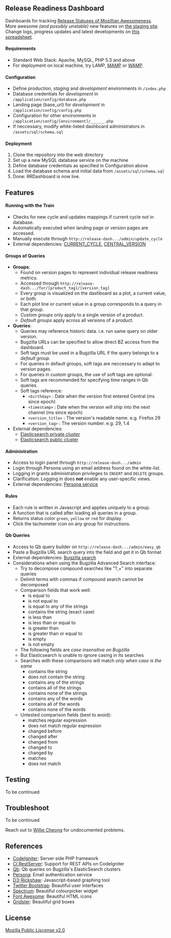 ## Release Readiness Dashboard
Dashboards for tracking [Release Statuses of Mozillian Awesomeness](https://release-dash.paas.allizom.org).<br>
More awesome *(and possibly unstable)* new features on [the staging site](http://release-dash.williecheong.com).<br>
Change logs, progress updates and latest developments on [this spreadsheet](https://docs.google.com/spreadsheet/ccc?key=0ApNDjYXWm5JndDFwLWVlM1BPR3dBdjE1ZVdfWlBwR1E&usp=sharing).

#### Requirements
- Standard Web Stack: Apache, MySQL, PHP 5.3 and above
- For deployment on local machine, try LAMP, [MAMP](http://www.mamp.info/en/downloads/) or [WAMP](http://www.wampserver.com/en/). 

#### Configuration
- Define *production*, *staging* and *development* environments in `/index.php`
- Database credentials for *development* in `/application/config/database.php`
- Landing page (base_url) for *development* in `/application/config/config.php`
- Configuration for other environments in `/application/config/[environment]/______.php`
- If neccessary, modify white-listed dashboard administrators in `/assets/sql/schema.sql`

#### Deployment
1. Clone the repository into the web directory
2. Set up a new MySQL database service on the machine
3. Define database credentials as specified in Configuration above
4. Load the database schema and initial data from `/assets/sql/schema.sql`
5. Done: RRDashboard is now live.


## Features
#### Running with the Train
- Checks for new cycle and updates mappings if current cycle not in database.
- Automatically executed when landing page or version pages are accessed.
- Manually execute through `http://release-dash.../admin/update_cycle`
- External dependencies: [CURRENT_CYCLE](https://wiki.mozilla.org/Template:CURRENT_CYCLE), [CENTRAL_VERSION](https://wiki.mozilla.org/Template:CENTRAL_VERSION)

#### Groups of Queries
- **Groups**:
    - Found on version pages to represent individual release readiness metrics.
    - Accessed through `http://release-dash.../for/[product_tag]/[version_tag]`
    - Every group is visualized on the dashboard as a plot, a current value, or both.
    - Each plot line or current value in a group corresponds to a query in that group.
    - *Custom groups* only apply to a single version of a product.
    - *Default groups* apply across all versions of a product.     
- **Queries**:
    - Queries may reference historic data. i.e. run same query on older version.
    - Bugzilla URLs can be specified to allow direct BZ access from the dashboard. 
    - Soft tags must be used in a Bugzilla URL if the query belongs to a *default group*.
    - For queries in default groups, soft tags are neccessary to adapt to version pages.
    - For queries in custom groups, the use of soft tags are optional.
    - Soft tags are recommended for specifying time ranges in Qb queries.
    - Soft tags reference:
        - `<birthday>` :  Date when the version first entered Central (ms since epoch)
        - `<timestamp>` : Date when the version will ship into the next channel (ms since epoch)
        - `<version_title>` : The version's readable name. e.g. Firefox 29 
        - `<version_tag>` : The version number. e.g. 29, 1.4
- External dependencies: 
    - [Elasticsearch private cluster](https://github.com/klahnakoski/qb)
    - [Elasticsearch public cluster](https://github.com/klahnakoski/qb)

#### Administration
- Access to login panel through `http://release-dash.../admin`
- Login through Persona using an email address found on the white-list.
- Logging in grants administration privileges to `INSERT` and `DELETE` groups.
- Clarification: Logging in does **not** enable any user-specific views. 
- External dependencies: [Persona service](https://developer.mozilla.org/en-US/Persona)

#### Rules
- Each rule is written in Javascript and applies uniquely to a group.
- A function that is called after loading all queries in a group.
- Returns status color `green`, `yellow` or `red` for display.
- Click the tachometer icon on any group for instructions.

#### Qb Queries
- Access to Qb query builder on `http://release-dash.../admin/easy_qb`
- Paste a Bugzilla URL search query into the field and get it in Qb format
- External dependencies: [Bugzilla search](https://bugzilla.mozilla.org/query.cgi)
- Considerations when using the Bugzilla Advanced Search interface:
    - Try to decompose compound searches like "?,+" into separate queries
    - Delimit terms with commas if compound search cannot be decomposed
    - Comparison fields that work well:
        - is equal to
        - is not equal to
        - is equal to any of the strings
        - contains the string (exact case)
        - is less than
        - is less than or equal to
        - is greater than
        - is greater than or equal to
        - is empty
        - is not empty
    - The following fields are *case insensitive on Bugzilla*
    - But Elasticsearch is unable to ignore casing in its searches
    - Searches with these comparisons will match *only when case is the same*
        - contains the string
        - does not contain the string
        - contains any of the strings
        - contains all of the strings
        - contains none of the strings
        - contains any of the words
        - contains all of the words
        - contains none of the words
    - Untested comparison fields (best to avoid):
        - matches regular expression
        - does not match regular expression
        - changed before
        - changed after
        - changed from
        - changed to
        - changed by
        - matches
        - does not match
        

## Testing
To be continued


## Troubleshoot
To be continued<br>

Reach out to [Willie Cheong](http://williecheong.com) for undocumented problems.


## References
- [CodeIgniter](http://ellislab.com/codeigniter): Server side PHP framework
- [CI RestServer](https://github.com/philsturgeon/codeigniter-restserver): Support for REST APIs on CodeIgniter
- [Qb](https://github.com/klahnakoski/qb): Qb queries on Bugzilla's ElasticSearch clusters
- [Persona](https://developer.mozilla.org/en-US/Persona): Email authentication service
- [D3-Rickshaw](http://code.shutterstock.com/rickshaw/): Javascript-based graphing tool
- [Twitter Bootstrap](http://getbootstrap.com/getting-started/): Beautiful user interfaces
- [Spectrum](http://bgrins.github.io/spectrum/): Beautiful colourpicker widget
- [Font Awesome](http://fontawesome.io/): Beautiful HTML icons
- [Gridster](http://gridster.net/): Beautiful grid boxes


## License
[Mozilla Public Liscense v2.0](LICENSE)
